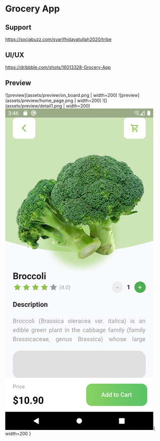 # Grocery App

## Support

https://sociabuzz.com/syarifhidayatullah2020/tribe

## UI/UX

https://dribbble.com/shots/16013328-Grocery-App

## Preview

<!-- <img src="assets/preview/on_board.png" alt="OnBoard" width="217" >
<img src="assets/preview/home_page.png" alt="HomePage" width="217" >
<img src="assets/preview/detail1.png" alt="Detail" width="217" >
<img src="assets/preview/detail2.png" alt="Detail" width="217" > -->

![preview](assets/preview/on_board.png | width=200)
![preview](assets/preview/home_page.png | width=200)
![](assets/preview/detail1.png | width=200)
![preview](assets/preview/detail2.png){ width=200 }
